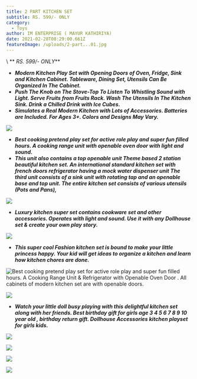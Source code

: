 ```yaml
---
title: 2 PART KITCHEN SET
subtitle: RS. 599/- ONLY
category:
  - Toys
author: IM ENTERPRISE ( MAYUR KATHIRIYA)
date: 2021-02-28T08:29:00.661Z
featureImage: /uploads/2-part...01.jpg
---
```



\     ** *RS. 599/- ONLY***







* ***Modern Kitchen Play Set with Opening Doors of Oven, Fridge, Sink and Kitchen Cabinet. Tableware, Dining Set, Utensils Can Be Organized In The Cabinet.*** 
* ***Push The Knob on The Stove-Top To Listen To Whistling Sound with Light. Serve Fruits from Fruits Rack. Wash The Utensils In The Kitchen Sink. Drink a Chilled Drink with Ice Cubes.*** 
* ***Simulates a Real Modern Kitchen with Lots of Accessories. Batteries are Included. For Ages 3+. Colors and Designs May Vary.***

![](/uploads/2-part...01.jpg)

* ***Best cooking pretend play set for active role play and super fun filled hours. A cooking range unit with openable oven door with light and sound.*** 
* ***This unit also contains a top openable unit Theme based 2 station beautiful kitchen set. An international standard kitchen set with french doors refrigerator having a mock water dispenser unit The third unit consists of a sink unit with rotating tap and an openable base and top unit. The entire kitchen set consists of various utensils (Pots and Pans),***

![](/uploads/2-part...03.jpg)

* ***Luxury kitchen super set contains cookware set and other accessories. Operates with light and sound. Use it with any Dollhouse set & create your own play story.***

![](/uploads/2-part...02.jpg)

* ***This super cool Fashion kitchen set is bound to make your little princess happy. Your kid will get ideas to organize a kitchen and learn how kitchen chores are done.***

![](/uploads/2-part...04.jpg "Best cooking pretend play set for active role play and super fun filled hours. A Cooking Range Unit & Refrigerator with Openable Oven Door . All cabinets of modern kitchen set are with openable doors.")

![](/uploads/2-part...05.jpg)

* ***Watch your little doll busy playing with this delightful kitchen set along with her friends. Best birthday gift for girls age 3 4 5 6 7 8 9 10 year old , birthday return gift. Dollhouse Accessories kitchen playset for girls kids.***

![](/uploads/2-part...06.jpg)

![](/uploads/2-part...09.jpeg)

![](/uploads/2-part...08.jpg)

![](/uploads/2-part...07.jpg)